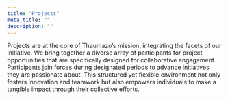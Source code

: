 ```yaml
---
title: "Projects"
meta_title: ""
description: ""
---
```


Projects are at the core of Thaumazo’s mission, integrating the facets of our initiative. We bring together a diverse array of participants for project opportunities that are specifically designed for collaborative engagement. Participants join forces during designated periods to advance initiatives they are passionate about. This structured yet flexible environment not only fosters innovation and teamwork but also empowers individuals to make a tangible impact through their collective efforts.

